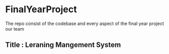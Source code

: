 # FinalYearProject
The repo consist of the codebase and every aspect of  the final year project our team

## Title : Leraning Mangement System


